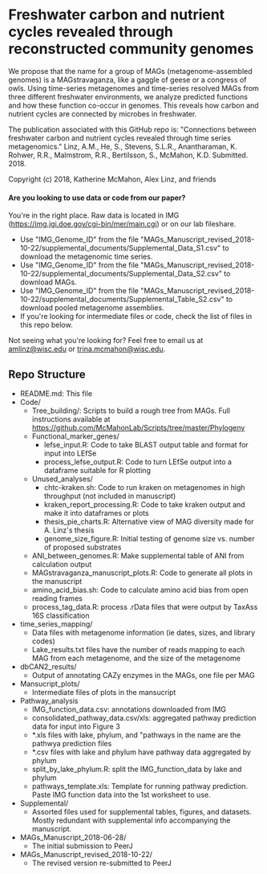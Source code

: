 # Freshwater carbon and nutrient cycles revealed through reconstructed community genomes

We propose that the name for a group of MAGs (metagenome-assembled genomes) is a MAGstravaganza, like a gaggle of geese or a congress of owls. Using time-series metagenomes and time-series resolved MAGs from three different freshwater environments, we analyze predicted functions and how these function co-occur in genomes. This reveals how carbon and nutrient cycles are connected by microbes in freshwater.

The publication associated with this GitHub repo is:
"Connections between freshwater carbon and nutrient cycles revealed through time series metagenomics." Linz, A.M., He, S., Stevens, S.L.R., Anantharaman, K. Rohwer, R.R., Malmstrom, R.R., Bertilsson, S., McMahon, K.D. Submitted. 2018.

Copyright (c) 2018, Katherine McMahon, Alex Linz, and friends

#### Are you looking to use data or code from our paper?
You're in the right place. Raw data is located in IMG (https://img.jgi.doe.gov/cgi-bin/mer/main.cgi) or on our lab fileshare.
- Use "IMG_Genome_ID" from the file "MAGs_Manuscript_revised_2018-10-22/supplemental_documents/Supplemental_Data_S1.csv" to download the metagenomic time series.
- Use "IMG_Genome_ID" from the file "MAGs_Manuscript_revised_2018-10-22/supplemental_documents/Supplemental_Data_S2.csv" to download MAGs.
- Use "IMG_Genome_ID" from the file "MAGs_Manuscript_revised_2018-10-22/supplemental_documents/Supplemental_Table_S2.csv" to download pooled metagenome assemblies.
- If you're looking for intermediate files or code, check the list of files in this repo below.

Not seeing what you're looking for? Feel free to email us at amlinz@wisc.edu or trina.mcmahon@wisc.edu.


Repo Structure
------------------------------
					
- README.md: This file
- Code/
  - Tree_building/: Scripts to build a rough tree from MAGs. Full instructions available at https://github.com/McMahonLab/Scripts/tree/master/Phylogeny
  - Functional_marker_genes/
    - lefse_input.R: Code to take BLAST output table and format for input into LEfSe
    - process_lefse_output.R: Code to turn LEfSe output into a dataframe suitable for R plotting
  - Unused_analyses/
    - chtc-kraken.sh: Code to run kraken on metagenomes in high throughput (not included in manuscript)
    - kraken_report_processing.R: Code to take kraken output and make it into dataframes or plots
    - thesis_pie_charts.R: Alternative view of MAG diversity made for A. Linz's thesis
    - genome_size_figure.R: Initial testing of genome size vs. number of proposed substrates
  - ANI_between_genomes.R: Make supplemental table of ANI from calculation output
  - MAGstravaganza_manuscript_plots.R: Code to generate all plots in the manuscript
  - amino_acid_bias.sh: Code to calculate amino acid bias from open reading frames
  - process_tag_data.R: process .rData files that were output by TaxAss 16S classification
- time_series_mapping/
  - Data files with metagenome information (ie dates, sizes, and library codes)
  - Lake_results.txt files have the number of reads mapping to each MAG from each metagenome, and the size of the metagenome
- dbCAN2_results/
  - Output of annotating CAZy enzymes in the MAGs, one file per MAG
- Mansucript_plots/
  - Intermediate files of plots in the mansucript
- Pathway_analysis
  - IMG_function_data.csv: annotations downloaded from IMG
  - consolidated_pathway_data.csv/xls: aggregated pathway prediction data for input into Figure 3
  - *.xls files with lake, phylum, and "pathways in the name are the pathwya prediction files
  - *.csv files with lake and phylum have pathway data aggregated by phylum
  - split_by_lake_phylum.R: split the IMG_function_data by lake and phylum
  - pathways_template.xls: Template for running pathway prediction. Paste IMG function data into the 1st worksheet to use.
- Supplemental/
  - Assorted files used for supplemental tables, figures, and datasets. Mostly redundant with supplemental info accompanying the manuscript.
- MAGs_Manuscript_2018-06-28/
  - The initial submission to PeerJ
- MAGs_Manuscript_revised_2018-10-22/
  - The revised version re-submitted to PeerJ
